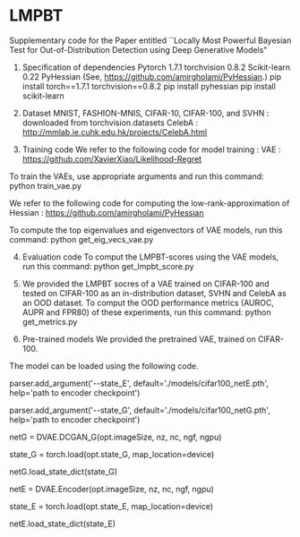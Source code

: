 # LMPBT
Supplementary code for the Paper entitled ``Locally Most Powerful Bayesian Test for Out-of-Distribution Detection using Deep Generative Models"

1. Specification of dependencies 
Pytorch 1.7.1 torchvision 
0.8.2 Scikit-learn 
0.22 PyHessian (See, https://github.com/amirgholami/PyHessian.) 
pip install torch==1.7.1 torchvision==0.8.2 pip install pyhessian pip install scikit-learn 

2. Dataset MNIST, FASHION-MNIS, CIFAR-10, CIFAR-100, and SVHN : downloaded from torchvision.datasets 
CelebA : http://mmlab.ie.cuhk.edu.hk/projects/CelebA.html 

3. Training code We refer to the following code for model training : VAE : https://github.com/XavierXiao/Likelihood-Regret 

To train the VAEs, use appropriate arguments and run this command: python train_vae.py 

We refer to the following code for computing the low-rank-approximation of Hessian : https://github.com/amirgholami/PyHessian 

To compute the top eigenvalues and eigenvectors of VAE models, run this command: python get_eig_vecs_vae.py 

4. Evaluation code To comput the LMPBT-scores using the VAE models, run this command: python get_lmpbt_score.py 

5. We provided the LMPBT socres of a VAE trained on CIFAR-100 and tested on CIFAR-100 as an in-distribution dataset, SVHN and CelebA as an OOD dataset. 
To comput the OOD performance metrics (AUROC, AUPR and FPR80) of these experiments, run this command: python get_metrics.py 

5. Pre-trained models We provided the pretrained VAE, trained on CIFAR-100. 

The model can be loaded using the following code. 

parser.add_argument('--state_E', default='./models/cifar100_netE.pth', help='path to encoder checkpoint') 

parser.add_argument('--state_G', default='./models/cifar100_netG.pth', help='path to encoder checkpoint') 

netG = DVAE.DCGAN_G(opt.imageSize, nz, nc, ngf, ngpu) 

state_G = torch.load(opt.state_G, map_location=device) 

netG.load_state_dict(state_G) 

netE = DVAE.Encoder(opt.imageSize, nz, nc, ngf, ngpu) 

state_E = torch.load(opt.state_E, map_location=device) 

netE.load_state_dict(state_E)
